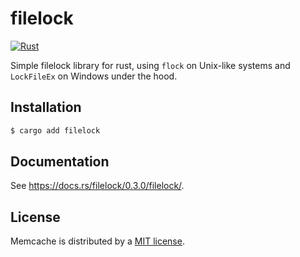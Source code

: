 # filelock

[![Rust](https://github.com/aisk/filelock/actions/workflows/ci.yml/badge.svg)](https://github.com/aisk/filelock/actions/workflows/ci.yml)

Simple filelock library for rust, using `flock` on Unix-like systems and `LockFileEx` on Windows under the hood.

## Installation

```sh
$ cargo add filelock
```

## Documentation

See https://docs.rs/filelock/0.3.0/filelock/.

## License

Memcache is distributed by a [MIT license](https://github.com/aisk/filelock/tree/master/LICENSE).
